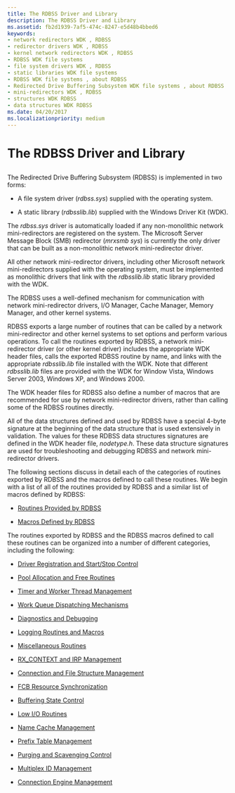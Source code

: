 ```yaml
---
title: The RDBSS Driver and Library
description: The RDBSS Driver and Library
ms.assetid: fb2d1939-7af5-474c-8247-e5d48b4bbed6
keywords:
- network redirectors WDK , RDBSS
- redirector drivers WDK , RDBSS
- kernel network redirectors WDK , RDBSS
- RDBSS WDK file systems
- file system drivers WDK , RDBSS
- static libraries WDK file systems
- RDBSS WDK file systems , about RDBSS
- Redirected Drive Buffering Subsystem WDK file systems , about RDBSS
- mini-redirectors WDK , RDBSS
- structures WDK RDBSS
- data structures WDK RDBSS
ms.date: 04/20/2017
ms.localizationpriority: medium
---
```


# The RDBSS Driver and Library


## <span id="ddk_the_rdbss_driver_and_library_if"></span><span id="DDK_THE_RDBSS_DRIVER_AND_LIBRARY_IF"></span>


The Redirected Drive Buffering Subsystem (RDBSS) is implemented in two forms:

-   A file system driver (*rdbss.sys*) supplied with the operating system.

-   A static library (*rdbsslib.lib*) supplied with the Windows Driver Kit (WDK).

The *rdbss.sys* driver is automatically loaded if any non-monolithic network mini-redirectors are registered on the system. The Microsoft Server Message Block (SMB) redirector (*mrxsmb sys*) is currently the only driver that can be built as a non-monolithic network mini-redirector driver.

All other network mini-redirector drivers, including other Microsoft network mini-redirectors supplied with the operating system, must be implemented as monolithic drivers that link with the *rdbsslib.lib* static library provided with the WDK.

The RDBSS uses a well-defined mechanism for communication with network mini-redirector drivers, I/O Manager, Cache Manager, Memory Manager, and other kernel systems.

RDBSS exports a large number of routines that can be called by a network mini-redirector and other kernel systems to set options and perform various operations. To call the routines exported by RDBSS, a network mini-redirector driver (or other kernel driver) includes the appropriate WDK header files, calls the exported RDBSS routine by name, and links with the appropriate *rdbsslib.lib* file installed with the WDK. Note that different *rdbsslib.lib* files are provided with the WDK for Window Vista, Windows Server 2003, Windows XP, and Windows 2000.

The WDK header files for RDBSS also define a number of macros that are recommended for use by network mini-redirector drivers, rather than calling some of the RDBSS routines directly.

All of the data structures defined and used by RDBSS have a special 4-byte signature at the beginning of the data structure that is used extensively in validation. The values for these RDBSS data structures signatures are defined in the WDK header file, *nodetype.h*. These data structure signatures are used for troubleshooting and debugging RDBSS and network mini-redirector drivers.

The following sections discuss in detail each of the categories of routines exported by RDBSS and the macros defined to call these routines. We begin with a list of all of the routines provided by RDBSS and a similar list of macros defined by RDBSS:

-   [Routines Provided by RDBSS](routines-provided-by-rdbss.md)

-   [Macros Defined by RDBSS](macros-defined-by-rdbss.md)

The routines exported by RDBSS and the RDBSS macros defined to call these routines can be organized into a number of different categories, including the following:

-   [Driver Registration and Start/Stop Control](driver-registration-and-start-stop-control.md)

-   [Pool Allocation and Free Routines](pool-allocation-and-free-routines.md)

-   [Timer and Worker Thread Management](timer-and-worker-thread-management.md)

-   [Work Queue Dispatching Mechanisms](work-queue-dispatching-mechanisms.md)

-   [Diagnostics and Debugging](diagnostics-and-debugging.md)

-   [Logging Routines and Macros](logging-routines-and-macros.md)

-   [Miscellaneous Routines](miscellaneous-routines2.md)

-   [RX\_CONTEXT and IRP Management](rx-context-and-irp-management.md)

-   [Connection and File Structure Management](connection-and-file-structure-management.md)

-   [FCB Resource Synchronization](fcb-resource-synchronization.md)

-   [Buffering State Control](buffering-state-control.md)

-   [Low I/O Routines](low-i-o-routines.md)

-   [Name Cache Management](name-cache-management.md)

-   [Prefix Table Management](prefix-table-management.md)

-   [Purging and Scavenging Control](purging-and-scavenging-control.md)

-   [Multiplex ID Management](multiplex-id-management.md)

-   [Connection Engine Management](connection-engine-management.md)

 

 




